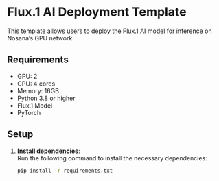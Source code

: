 # Flux.1 AI Deployment Template

This template allows users to deploy the Flux.1 AI model for inference on Nosana’s GPU network.

## Requirements
- GPU: 2
- CPU: 4 cores
- Memory: 16GB
- Python 3.8 or higher
- Flux.1 Model
- PyTorch

## Setup

1. **Install dependencies**:  
   Run the following command to install the necessary dependencies:
   ```bash
   pip install -r requirements.txt
